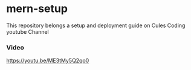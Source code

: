 # mern-setup
This repository belongs a setup and deployment guide on Cules Coding youtube Channel

### Video
https://youtu.be/ME3tMy5Q2qo0
